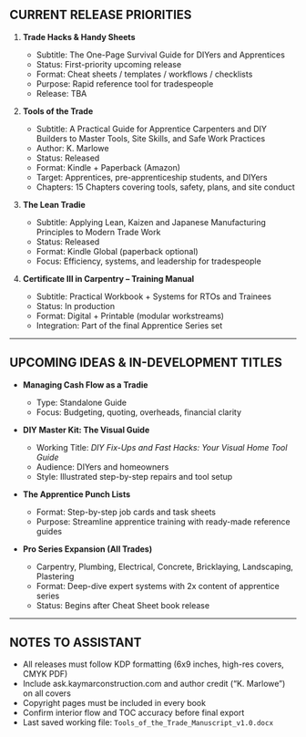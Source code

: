 ## CURRENT RELEASE PRIORITIES

1. **Trade Hacks & Handy Sheets**
   - Subtitle: The One-Page Survival Guide for DIYers and Apprentices
   - Status: First-priority upcoming release
   - Format: Cheat sheets / templates / workflows / checklists
   - Purpose: Rapid reference tool for tradespeople
   - Release: TBA

2. **Tools of the Trade**
   - Subtitle: A Practical Guide for Apprentice Carpenters and DIY Builders to Master Tools, Site Skills, and Safe Work Practices
   - Author: K. Marlowe
   - Status: Released
   - Format: Kindle + Paperback (Amazon)
   - Target: Apprentices, pre-apprenticeship students, and DIYers
   - Chapters: 15 Chapters covering tools, safety, plans, and site conduct

3. **The Lean Tradie**
   - Subtitle: Applying Lean, Kaizen and Japanese Manufacturing Principles to Modern Trade Work
   - Status: Released
   - Format: Kindle Global (paperback optional)
   - Focus: Efficiency, systems, and leadership for tradespeople

4. **Certificate III in Carpentry – Training Manual**
   - Subtitle: Practical Workbook + Systems for RTOs and Trainees
   - Status: In production
   - Format: Digital + Printable (modular workstreams)
   - Integration: Part of the final Apprentice Series set

---

## UPCOMING IDEAS & IN-DEVELOPMENT TITLES

- **Managing Cash Flow as a Tradie**
  - Type: Standalone Guide
  - Focus: Budgeting, quoting, overheads, financial clarity

- **DIY Master Kit: The Visual Guide**
  - Working Title: *DIY Fix-Ups and Fast Hacks: Your Visual Home Tool Guide*
  - Audience: DIYers and homeowners
  - Style: Illustrated step-by-step repairs and tool setup

- **The Apprentice Punch Lists**
  - Format: Step-by-step job cards and task sheets
  - Purpose: Streamline apprentice training with ready-made reference guides

- **Pro Series Expansion (All Trades)**
  - Carpentry, Plumbing, Electrical, Concrete, Bricklaying, Landscaping, Plastering
  - Format: Deep-dive expert systems with 2x content of apprentice series
  - Status: Begins after Cheat Sheet book release

---

## NOTES TO ASSISTANT

- All releases must follow KDP formatting (6x9 inches, high-res covers, CMYK PDF)
- Include ask.kaymarconstruction.com and author credit (“K. Marlowe”) on all covers
- Copyright pages must be included in every book
- Confirm interior flow and TOC accuracy before final export
- Last saved working file: `Tools_of_the_Trade_Manuscript_v1.0.docx`
